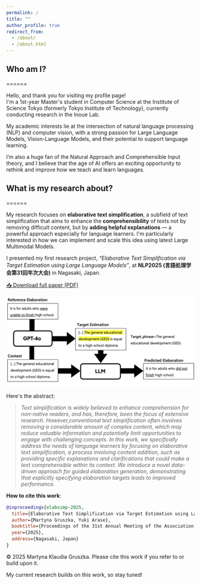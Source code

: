 ```yaml
---
permalink: /
title: ""
author_profile: true
redirect_from: 
  - /about/
  - /about.html
---
```


## Who am I?
======

Hello, and thank you for visiting my profile page!  
I'm a 1st-year Master's student in Computer Science at the Institute of Science Tokyo (formerly Tokyo Institute of Technology), currently conducting research in the Inoue Lab.

My academic interests lie at the intersection of natural language processing (NLP) and computer vision, with a strong passion for Large Language Models, Vision-Language Models, and their potential to support language learning.

I’m also a huge fan of the Natural Approach and Comprehensible Input theory, and I believe that the age of AI offers an exciting opportunity to rethink and improve how we teach and learn languages.

## What is my research about?
======

My research focuses on **elaborative text simplification**, a subfield of text simplification that aims to enhance the **comprehensibility** of texts not by removing difficult content, but by **adding helpful explanations** — a powerful approach especially for language learners. I'm particularly interested in how we can implement and scale this idea using latest Large Multimodal Models.

I presented my first research project, *“Elaborative Text Simplification via Target Estimation using Large Language Models”*, at **NLP2025 (言語処理学会第31回年次大会)** in Nagasaki, Japan.

[📥 Download full paper (PDF)](/files/ElabSimp-2025-paper.pdf)

![Overview](/images/diagram.png)

Here's the abstract:

> *Text simplification is widely believed to enhance
comprehension for non-native readers, and has, therefore, been the focus of extensive research. However,conventional text simplification often involves removing a considerable amount of complex content, which may reduce valuable information and potentially limit opportunities to engage with challenging concepts. In this work, we specifically address the needs of language learners by focusing on elaborative text simplification, a process involving content addition, such as providing specific explanations and clarifications that could make a text comprehensible within its context. We introduce a novel data-driven approach for guided elaboration generation, demonstrating that explicitly specifying elaboration targets leads to improved performance.*


**How to cite this work**:

```bibtex
@inproceedings{elabsimp-2025,
  title={Elaborative Text Simplification via Target Estimation using Large Language Models},
  author={Martyna Gruszka, Yuki Arase},
  booktitle={Proceedings of the 31st Annual Meeting of the Association for Natural Language Processing (NLP2025)},
  year={2025},
  address={Nagasaki, Japan}
}
```

© 2025 Martyna Klaudia Gruszka. Please cite this work if you refer to or build upon it.
  

My current research builds on this work, so stay tuned!



